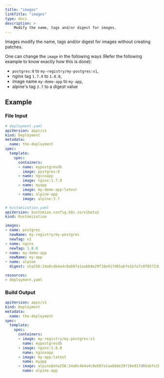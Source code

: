 ```yaml
---
title: "images"
linkTitle: "images"
type: docs
description: >
    Modify the name, tags and/or digest for images.
---
```


Images modify the name, tags and/or digest for images without creating patches. 

One can change the `image` in the following ways (Refer the following example to know exactly how this is done):

- `postgres:8` to `my-registry/my-postgres:v1`,
- nginx tag `1.7.9` to `1.8.0`,
- image name `my-demo-app` to `my-app`,
- alpine's tag `3.7` to a digest value

## Example

### File Input

```yaml
# deployment.yaml
apiVersion: apps/v1
kind: Deployment
metadata:
  name: the-deployment
spec:
  template:
    spec:
      containers:
      - name: mypostgresdb
        image: postgres:8
      - name: nginxapp
        image: nginx:1.7.9
      - name: myapp
        image: my-demo-app:latest
      - name: alpine-app
        image: alpine:3.7

```

```yaml
# kustomization.yaml
apiVersion: kustomize.config.k8s.io/v1beta1
kind: Kustomization

images:
- name: postgres
  newName: my-registry/my-postgres
  newTag: v1
- name: nginx
  newTag: 1.8.0
- name: my-demo-app
  newName: my-app
- name: alpine
  digest: sha256:24a0c4b4a4c0eb97a1aabb8e29f18e917d05abfe1b7a7c07857230879ce7d3d3

resources:
- deployment.yaml

```

### Build Output

```yaml
apiVersion: apps/v1
kind: Deployment
metadata:
  name: the-deployment
spec:
  template:
    spec:
      containers:
      - image: my-registry/my-postgres:v1
        name: mypostgresdb
      - image: nginx:1.8.0
        name: nginxapp
      - image: my-app:latest
        name: myapp
      - image: alpine@sha256:24a0c4b4a4c0eb97a1aabb8e29f18e917d05abfe1b7a7c07857230879ce7d3d3
        name: alpine-app
```